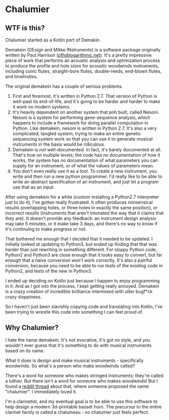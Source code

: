 # Chalumier

## WTF is this?

Chalumier started as a Kotlin port of Demakin.

Demakein (DEsign and MAke INstruments) is a software package originally
written by Paul Harrison (pfh@logarithmic.net). It's a pretty impressive
piece of work that performs an acoustic analysis and optimization process
to produce the profile and hole sizes for acoustic woodwinds instruments,
including conic flutes, straight-bore flutes, double-reeds, end-blown
flutes, and tinwhistles.

The original demakein has a couple of serious problems.

1. First and foremost, it's written in Python 2.7. That version of Python
  is well-past its end-of-life, and it's going to be harder and harder to
  make it work on modern systems. 
2. It's heavily dependent on another system that pnh built, called Nesoni.
  Nesoni is a system for performing gene-sequence analysis, which happens
  to include a framework for doing parallel computation in Python. Like
  demakein, nesoni is written in Python 2.7. It's also a very complicated,
  tangled system; trying to make an entire genetic sequencing system work
  so that you can use it to generate musical instruments in the basis
  would be ridiculous.
3. Demakein is _not_ well-documented. In fact, it's barely documented at all.
  That's true on multiple levels; the code has no documentation of how it
  works, the system has no documentation of what parameters you can supply
  for an instrument, or of what the values of parameters mean.
4. You don't even really use it as a tool. To create a new instrument,
  you write and then run a new python programmer. I'd really like to be
  able to write an abstract specification of an instrument, and just
  let a program use that as an input.

After using demakein for a while (custom installing a Python2.7 interpreter
just to do it), I've gotten really frustrated. It often produces nonsensical
results (overlapping holes, or three holes in exactly the same position), 
or incorrect results (instruments that aren't intonated the way that it
claims that they are). It doesn't provide any feedback: an instrument design
analysis may take 5 minutes, or it make take 3 days, and there's no way to
know if it's continuing to make progress or not.

That bothered me enough that I decided that it needed to be updated. I
initially looked at updating to Python3, but ended up finding that that 
was harder than just rewriting in something different. For sloppy Python
code, Python2 and Python3 are close enough that it looks easy to convert,
but far enough that a naive conversion won't work correctly. It's also a 
painful conversion, because you need to be able to run tests of the 
existing code in Python2, and tests of the new in Python3.

I ended up deciding on Kotlin just because I happen to enjoy programming
in it. And as I got into the process, I kept getting really annoyed. Demakein
is a crazy creation of incredible brilliance intermixed with utter
bugf*ck crazy sloppiness.

So I haven't just been slavishly copying code and translating into Kotlin;
I've been trying to wrestle this code into something I can feel proud of.

## Why Chalumier?

I hate the name demakein. It's not evocative, it's got no style, and you
wouldn't ever guess that it's something to do with musical instruments based
on its name.

What it does is design and make musical instruments - specifically woodwinds. So what's
a person who make woodwinds called?

There's a word for someone who makes stringed instruments: they're called
a luthier. But there isn't a word for someone who makes woodwinds! But I found
a [reddit thread](https://www.reddit.com/r/fantasywriters/comments/1e69c2/whats_a_cool_sounding_word_for_a_maker_of_musical/)
about that, where someone proposed the name "chalumier". I immediately loved it.

I'm a clarinetist, and my eventual goal is to be able to use this
software to help design a modern 3d-printable basset horn. The precursor
to the entire clarinet family is called a chalumeau - so chalumier just
feels perfect.
